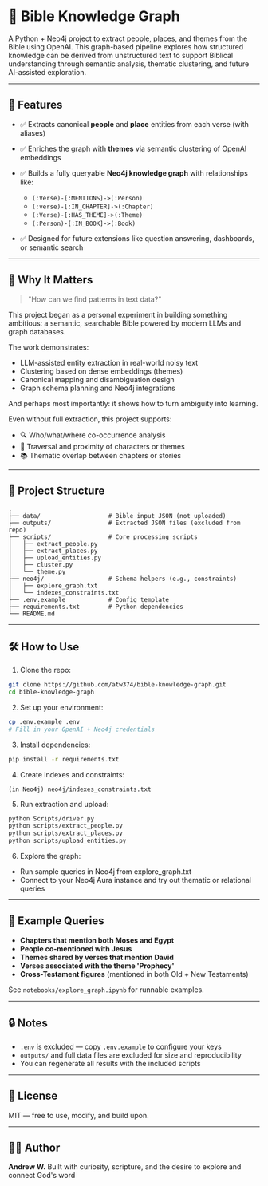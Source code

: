 # 📖 Bible Knowledge Graph

A Python + Neo4j project to extract people, places, and themes from the Bible using OpenAI. This graph-based pipeline explores how structured knowledge can be derived from unstructured text to support Biblical understanding through semantic analysis, thematic clustering, and future AI-assisted exploration.

---

## 🚀 Features

* ✅ Extracts canonical **people** and **place** entities from each verse (with aliases)
* ✅ Enriches the graph with **themes** via semantic clustering of OpenAI embeddings
* ✅ Builds a fully queryable **Neo4j knowledge graph** with relationships like:

  * `(:Verse)-[:MENTIONS]->(:Person)`
  * `(:verse)-[:IN_CHAPTER]->(:Chapter)`
  * `(:Verse)-[:HAS_THEME]->(:Theme)`
  * `(:Person)-[:IN_BOOK]->(:Book)`
* ✅ Designed for future extensions like question answering, dashboards, or semantic search

---

## 🧠 Why It Matters

> "How can we find patterns in text data?"

This project began as a personal experiment in building something ambitious: a semantic, searchable Bible powered by modern LLMs and graph databases.

The work demonstrates:

* LLM-assisted entity extraction in real-world noisy text
* Clustering based on dense embeddings (themes)
* Canonical mapping and disambiguation design
* Graph schema planning and Neo4j integrations

And perhaps most importantly: it shows how to turn ambiguity into learning.

Even without full extraction, this project supports:

* 🔍 Who/what/where co-occurrence analysis
* 🧭 Traversal and proximity of characters or themes
* 📚 Thematic overlap between chapters or stories

---

## 📁 Project Structure

```
.
├── data/                   # Bible input JSON (not uploaded)
├── outputs/                # Extracted JSON files (excluded from repo)
├── scripts/                # Core processing scripts
│   ├── extract_people.py
│   ├── extract_places.py
│   ├── upload_entities.py
│   ├── cluster.py
│   └── theme.py
├── neo4j/                  # Schema helpers (e.g., constraints)
│   ├── explore_graph.txt
│   └── indexes_constraints.txt
├── .env.example            # Config template
├── requirements.txt        # Python dependencies
└── README.md
```

---

## 🛠️ How to Use

1. Clone the repo:

```bash
git clone https://github.com/atw374/bible-knowledge-graph.git
cd bible-knowledge-graph
```

2. Set up your environment:

```bash
cp .env.example .env
# Fill in your OpenAI + Neo4j credentials
```

3. Install dependencies:

```bash
pip install -r requirements.txt
```

4. Create indexes and constraints:

```Cypher
(in Neo4j) neo4j/indexes_constraints.txt
```

5. Run extraction and upload:

```bash
python Scripts/driver.py
python scripts/extract_people.py
python scripts/extract_places.py
python scripts/upload_entities.py
```

6. Explore the graph:

* Run sample queries in Neo4j from explore_graph.txt
* Connect to your Neo4j Aura instance and try out thematic or relational queries

---

## 🧪 Example Queries

* **Chapters that mention both Moses and Egypt**
* **People co-mentioned with Jesus**
* **Themes shared by verses that mention David**
* **Verses associated with the theme 'Prophecy'**
* **Cross-Testament figures** (mentioned in both Old + New Testaments)

See `notebooks/explore_graph.ipynb` for runnable examples.

---

## 🔒 Notes

* `.env` is excluded — copy `.env.example` to configure your keys
* `outputs/` and full data files are excluded for size and reproducibility
* You can regenerate all results with the included scripts

---

## 📝 License

MIT — free to use, modify, and build upon.

---

## 🙋‍♂️ Author

**Andrew W.**
Built with curiosity, scripture, and the desire to explore and connect God's word
